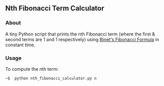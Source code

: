 ## Nth Fibonacci Term Calculator
### About
A tiny Python script that prints the nth Fibonacci term (where the first &amp; second terms are 1 and 1 respectively) using [Binet's Fibonacci Formula](http://mathworld.wolfram.com/BinetsFibonacciNumberFormula.html) in constant time.


### Usage
To compute the *n*th term:
```
~$  python nth_fibonacci_calculator.py n
```

